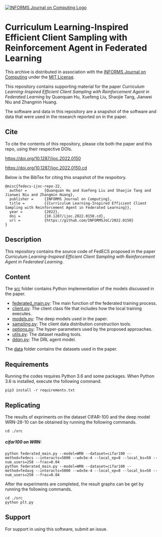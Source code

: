 [![INFORMS Journal on Computing Logo](https://INFORMSJoC.github.io/logos/INFORMS_Journal_on_Computing_Header.jpg)](https://pubsonline.informs.org/journal/ijoc)

# Curriculum Learning-Inspired Efficient Client Sampling with Reinforcement Agent in Federated Learning

This archive is distributed in association with the [INFORMS Journal on Computing](https://pubsonline.informs.org/journal/ijoc) under the [MIT License](LICENSE).

This repository contains supporting material for the paper *Curriculum Learning-Inspired Efficient Client Sampling with Reinforcement Agent in Federated Learning* by Quanquan Hu, Xuefeng Liu, Shaojie Tang, Jianwei Niu and Zhangmin Huang.

The software and data in this repository are a snapshot of the software and data that were used in the research reported on in the paper.

## Cite

To cite the contents of this repository, please cite both the paper and this repo, using their respective DOIs.

https://doi.org/10.1287/ijoc.2022.0150

https://doi.org/10.1287/ijoc.2022.0150.cd

Below is the BibTex for citing this snapshot of the respoitory.

```
@misc{fedecs-ijoc-repo-22,
  author =        {Quanquan Hu and Xuefeng Liu and Shaojie Tang and Jianwei Niu and Zhangmin Huang},
  publisher =     {INFORMS Journal on Computing},
  title =         {{Curriculum Learning-Inspired Efficient Client Sampling with Reinforcement Agent in Federated Learning}},
  year =          {2022},
  doi =           {10.1287/ijoc.2022.0150.cd},
  url =           {https://github.com/INFORMSJoC/2022.0150}
}  
```

## Description

This repository contains the source code of FedECS proposed in the paper *Curriculum Learning-Inspired Efficient Client Sampling with Reinforcement Agent in Federated Learning*.

## Content

The [src](src) folder contains Python implementation of the models discussed in the paper.

- [federated_main.py](src/federated_main.py): The main function of the federated training process.
- [client.py](src/client.py): The client class file that includes how the local training executes.
- [models.py](src/models.py): The deep models used in the paper.
- [sampling.py](src/sampling.py): The client data distribution construction tools.
- [options.py](src/options.py): The hyper-parameters used by the proposed approaches.
- [utils.py](src/utils.py): The dataset reading tools.
- [ddqn.py](src/ddqn.py): The DRL agent model.

The [data](data) folder contains the datasets used in the paper.

## Requirements

Running the codes requires Python 3.6 and some packages. When Python 3.6 is installed, execute the following command.

```shell
pip3 install -r requirements.txt
```

## Replicating

The results of expriments on the dataset CIFAR-100 and the deep model WRN-28-10 can be obtained by running the following commands.

```shell
cd ./src
```

##### cifar100 on WRN:

```shell
python federated_main.py --model=WRN --dataset=cifar100 --method=fedecs --interacts=5000 --wd=5e-4 --local_ep=8 --local_bs=50 --num_users=250 --frac=0.04
python federated_main.py --model=WRN --dataset=cifar100 --method=fedavg --interacts=5000 --wd=5e-4 --local_ep=8 --local_bs=50 --num_users=250 --frac=0.04
```

After the experiments are completed, the result graphs can be get  by running the following commands.

```shell
cd ./src
python plt.py
```

## Support

For support in using this software, submit an issue.
